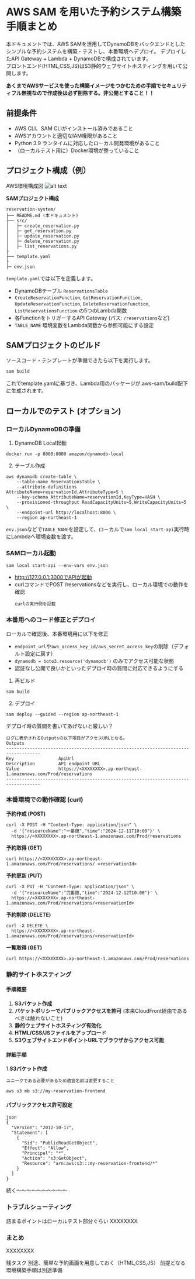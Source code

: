 # AWS SAM を用いた予約システム構築手順まとめ

本ドキュメントでは、AWS SAMを活用してDynamoDBをバックエンドとしたシンプルな予約システムを構築・テストし、本番環境へデプロイ。
デプロイしたAPI Gateway + Lambda + DynamoDBで構成されています。  
フロントエンド(HTML,CSS,JS)はS3静的ウェブサイトホスティングを用いて公開します。

**あくまでAWSサービスを使った構築イメージをつかむための手順でセキュリティフル無視なので作成後は必ず削除する。非公開とすること！！**

## 前提条件

- AWS CLI、SAM CLIがインストール済みであること
- AWSアカウントと適切なIAM権限があること
- Python 3.9 ランタイムに対応したローカル開発環境があること
- （ローカルテスト用に）Docker環境が整っていること

## プロジェクト構成（例）
AWS環境構成図
![alt text](./images/reservation-system-AWS.jpg "構成図")


**SAMプロジェクト構成**
```
reservation-system/
├── README.md (本ドキュメント)
├── src/
│   ├─ create_reservation.py
│   ├─ get_reservation.py
│   ├─ update_reservation.py
│   ├─ delete_reservation.py
│   ├─ list_reservations.py
├
├── template.yaml
├
├─ env.json
```

`template.yaml`では以下を定義します。  
- DynamoDBテーブル `ReservationsTable`
- `CreateReservationFunction`, `GetReservationFunction`, `UpdateReservationFunction`, `DeleteReservationFunction`, `ListReservationsFunction` の5つのLambda関数
- 各FunctionをトリガーするAPI Gateway (パス: `/reservations`など)
- `TABLE_NAME` 環境変数をLambda関数から参照可能にする設定

## SAMプロジェクトのビルド

ソースコード・テンプレートが準備できたら以下を実行します。

```bash
sam build
```

これでtemplate.yamlに基づき、Lambda用のパッケージが.aws-sam/build配下に生成されます。

## ローカルでのテスト (オプション)
### ローカルDynamoDBの準備

1. DynamoDB Local起動

```
docker run -p 8000:8000 amazon/dynamodb-local
```

2. テーブル作成
```
aws dynamodb create-table \
    --table-name ReservationsTable \
    --attribute-definitions AttributeName=reservationId,AttributeType=S \
    --key-schema AttributeName=reservationId,KeyType=HASH \
    --provisioned-throughput ReadCapacityUnits=5,WriteCapacityUnits=5 \
    --endpoint-url http://localhost:8000 \
    --region ap-northeast-1
```
`env.json`などで`TABLE_NAME`を設定して、ローカルで`sam local start-api`実行時にLambdaへ環境変数を渡す。


### SAMローカル起動
```
sam local start-api --env-vars env.json
```

- http://127.0.0.1:3000でAPIが起動
- curlコマンドでPOST /reservationsなどを実行し、ローカル環境での動作を確認
  ```
  curlの実行例を記載
  ```

### 本番用へのコード修正とデプロイ
ローカルで確認後、本番環境用に以下を修正

- `endpoint_url`や`aws_access_key_id/aws_secret_access_key`の削除（デフォルト設定に戻す）
- `dynamodb = boto3.resource('dynamodb')` のみでアクセス可能な状態
- 認証なし公開で良いかといったデプロイ時の質問に対応できるようにする

1. 再ビルド
```
sam build
```

2. デプロイ
```
sam deploy --guided --region ap-northeast-1
```
デプロイ時の質問を書いてあげないと厳しい？

```
ログに表示されるOutputsの以下項目がアクセスURLとなる。
Outputs                                                                            -----------------------------------------------------------------------------------
Key                 ApiUrl                                                                                                                                                                
Description         API endpoint URL                                                                                                                                                      
Value               https://<XXXXXXXX>.ap-northeast-1.amazonaws.com/Prod/reservations                                                                       -----------------------------------------------------------------------------------
```

### 本番環境での動作確認 (curl)

**予約作成 (POST)**
```
curl -X POST -H "Content-Type: application/json" \
  -d '{"resourceName":"一番館","time":"2024-12-11T10:00"}' \
  https://<XXXXXXXX>.ap-northeast-1.amazonaws.com/Prod/reservations
```

**予約取得 (GET)**
```
curl https://<XXXXXXXX>.ap-northeast-1.amazonaws.com/Prod/reservations/ <reservationId>
```

**予約更新 (PUT)**
```
curl -X PUT -H "Content-Type: application/json" \
  -d '{"resourceName":"弐番館,"time":"2024-12-12T10:00"}' \
  https://<XXXXXXXX>.ap-northeast-1.amazonaws.com/Prod/reservations/<reservationId>
```

**予約削除 (DELETE)**
```
curl -X DELETE \
  https://<XXXXXXXX>.ap-northeast-1.amazonaws.com/Prod/reservations/<reservationId>
```

**一覧取得 (GET)**
```
curl https://<XXXXXXXX>.ap-northeast-1.amazonaws.com/Prod/reservations
```

### 静的サイトホスティング

#### 手順概要
1. **S3バケット作成**
2. **バケットポリシーでパブリックアクセスを許可** (本来CloudFront経由であるべきは触れないこと)
3. **静的ウェブサイトホスティング有効化**  
4. **HTML/CSS/JSファイルをアップロード**
5. **S3ウェブサイトエンドポイントURLでブラウザからアクセス可能**


#### 詳細手順
1.**S3バケット作成**
```
ユニークである必要があるため適宜名前は変更すること

aws s3 mb s3://my-reservation-frontend
```
#### パブリックアクセス許可設定
```
json
{
  "Version": "2012-10-17",
  "Statement": [
    {
      "Sid": "PublicReadGetObject",
      "Effect": "Allow",
      "Principal": "*",
      "Action": "s3:GetObject",
      "Resource": "arn:aws:s3:::my-reservation-frontend/*"
    }
  ]
}

```

続く～～～～～～～～～～


### トラブルシューティング
詰まるポイントはローカルテスト部分ぐらい
XXXXXXXX

### まとめ
XXXXXXXX


残タスク
別途、簡単な予約画面を用意しておく（HTML,CSS,JS）
前提となる環境構築手順は別途準備
